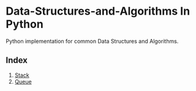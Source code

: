 # Data-Structures-and-Algorithms In Python

Python implementation for common Data Structures and Algorithms.

## Index
1. [Stack](./data-structures/stack.py)
2. [Queue](./data-structures/queue.py)